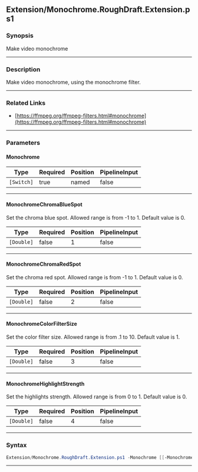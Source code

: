 
Extension/Monochrome.RoughDraft.Extension.ps1
---------------------------------------------
### Synopsis
Make video monochrome

---
### Description

Make video monochrome, using the monochrome filter.

---
### Related Links
* [https://ffmpeg.org/ffmpeg-filters.html#monochrome](https://ffmpeg.org/ffmpeg-filters.html#monochrome)



---
### Parameters
#### **Monochrome**




|Type      |Required|Position|PipelineInput|
|----------|--------|--------|-------------|
|`[Switch]`|true    |named   |false        |



---
#### **MonochromeChromaBlueSpot**

Set the chroma blue spot. Allowed range is from -1 to 1. Default value is 0.






|Type      |Required|Position|PipelineInput|
|----------|--------|--------|-------------|
|`[Double]`|false   |1       |false        |



---
#### **MonochromeChromaRedSpot**

Set the chroma red spot. Allowed range is from -1 to 1. Default value is 0.






|Type      |Required|Position|PipelineInput|
|----------|--------|--------|-------------|
|`[Double]`|false   |2       |false        |



---
#### **MonochromeColorFilterSize**

Set the color filter size. Allowed range is from .1 to 10. Default value is 1.






|Type      |Required|Position|PipelineInput|
|----------|--------|--------|-------------|
|`[Double]`|false   |3       |false        |



---
#### **MonochromeHighlightStrength**

Set the highlights strength. Allowed range is from 0 to 1. Default value is 0.






|Type      |Required|Position|PipelineInput|
|----------|--------|--------|-------------|
|`[Double]`|false   |4       |false        |



---
### Syntax
```PowerShell
Extension/Monochrome.RoughDraft.Extension.ps1 -Monochrome [[-MonochromeChromaBlueSpot] <Double>] [[-MonochromeChromaRedSpot] <Double>] [[-MonochromeColorFilterSize] <Double>] [[-MonochromeHighlightStrength] <Double>] [<CommonParameters>]
```
---



